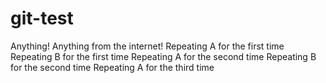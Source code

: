 # git-test
Anything!
Anything from the internet!
Repeating A for the first time 
Repeating B for the first time 
Repeating A for the second time
Repeating B for the second time 
Repeating A for the third time 
